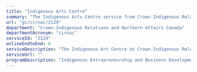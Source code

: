 ```yaml
---
title: "Indigenous Arts Centre"
summary: "The Indigenous Arts Centre service from Crown-Indigenous Relations and Northern Affairs Canada is not available end-to-end online, according to the GC Service Inventory."
url: "gc/cirnac/2129"
department: "Crown-Indigenous Relations and Northern Affairs Canada"
departmentAcronym: "cirnac"
serviceId: "2129"
onlineEndtoEnd: 0
serviceDescription: "The Indigenous Art Centre at Crown-Indigenous Relations and Northern Affairs Canada (CIRNAC) is responsible for the development, preservation and promotion of the Indigenous Art Collection. The Collection represents works of art by Canadian First Nations, Inuit and Métis artists. The collection of over 4,900 works includes regional representation from prominent, mid-career and emerging artists of all major art media forms.  The Art Centre lends artwork for exhibitions at arts and cultural institutions, including art galleries and museums across Canada and internationally. The Art Centre also manages an active, bi-annual national acquisition program. During each nation-wide call for submissions, hundreds of works are reviewed by an Indigenous-led peer-jury comprised of members of the Indigenous arts community."
serviceUrl: ""
programDescription: "Indigenous Entrepreneurship and Business Development"
---
```


